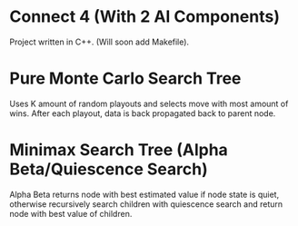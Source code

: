 # Connect 4 (With 2 AI Components)

Project written in C++. (Will soon add Makefile).

# Pure Monte Carlo Search Tree

Uses K amount of random playouts and selects move with most amount of wins.
After each playout, data is back propagated back to parent node.

# Minimax Search Tree (Alpha Beta/Quiescence Search)

Alpha Beta returns node with best estimated value if node state is quiet, otherwise recursively search children with quiescence search and return node with best value of children.
